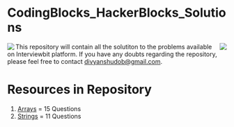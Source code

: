 # CodingBlocks_HackerBlocks_Solutions
<p>
<img align = "left" src="https://minio.codingblocks.com/amoeba/OnlineLogo2020.svg">
<img align = "right" src="https://minio.codingblocks.com/amoeba/OnlineLogo2020.svg">
</p>



This repository will contain all the solutiton to the problems available on Interviewbit platform. If you have any doubts regarding the repository, please feel free to contact divyanshudob@gmail.com.

# Resources in Repository

1. [Arrays](https://github.com/divyanshudob/CodingBlocks-HackerBlocks_Solutions/tree/main/Arrays) = 15 Questions 
2. [Strings](https://github.com/divyanshudob/CodingBlocks-HackerBlocks_Solutions/tree/main/Strings) = 11 Questions